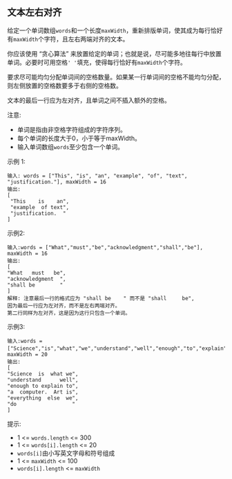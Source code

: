 ## 文本左右对齐

给定一个单词数组`words`和一个长度`maxWidth`，重新排版单词，使其成为每行恰好有`maxWidth`个字符，且左右两端对齐的文本。

你应该使用 “贪心算法” 来放置给定的单词；也就是说，尽可能多地往每行中放置单词。必要时可用空格`' '`填充，使得每行恰好有`maxWidth`个字符。

要求尽可能均匀分配单词间的空格数量。如果某一行单词间的空格不能均匀分配，则左侧放置的空格数要多于右侧的空格数。

文本的最后一行应为左对齐，且单词之间不插入额外的空格。

注意:

* 单词是指由非空格字符组成的字符序列。
* 每个单词的长度大于0，小于等于maxWidth。
* 输入单词数组`words`至少包含一个单词。


示例 1:
```
输入: words = ["This", "is", "an", "example", "of", "text", "justification."], maxWidth = 16
输出:
[
 "This    is    an",
 "example  of text",
 "justification.  "
]
```
示例2:
```
输入:words = ["What","must","be","acknowledgment","shall","be"], maxWidth = 16
输出:
[
"What   must   be",
"acknowledgment  ",
"shall be        "
]
解释: 注意最后一行的格式应为 "shall be    " 而不是 "shall     be",
因为最后一行应为左对齐，而不是左右两端对齐。       
第二行同样为左对齐，这是因为这行只包含一个单词。
```
示例3:
```
输入:words = ["Science","is","what","we","understand","well","enough","to","explain","to","a","computer.","Art","is","everything","else","we","do"]，maxWidth = 20
输出:
[
"Science  is  what we",
"understand      well",
"enough to explain to",
"a  computer.  Art is",
"everything  else  we",
"do                  "
]
```

提示:

* 1 <= `words.length` <= 300
* 1 <= `words[i].length` <= 20
* `words[i]`由小写英文字母和符号组成
* 1 <= `maxWidth` <= 100
* `words[i].length` <= `maxWidth`
